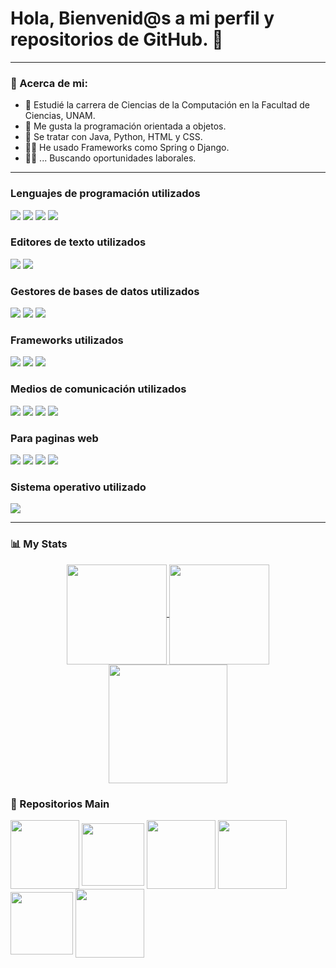 <h1> Hola, Bienvenid@s a mi perfil y repositorios de GitHub. 👋 </h1>

---
### 📗 Acerca de mi:
- 🏫 Estudié la carrera de Ciencias de la Computación en la Facultad de Ciencias, UNAM.
- 🥇 Me gusta la programación orientada a objetos.
- 📄 Se tratar con Java, Python, HTML y CSS.
- 👨‍💻 He usado Frameworks como Spring o Django.
- 👨‍💼 ... Buscando oportunidades laborales.

---

<h3>Lenguajes de programación utilizados</h3>
<div>
 <img src="https://img.shields.io/badge/java-%23ED8B00.svg?style=for-the-badge&logo=openjdk&logoColor=white">
 <img src="https://img.shields.io/badge/python-3670A0?style=for-the-badge&logo=python&logoColor=ffdd54">
 <img src="https://img.shields.io/badge/Haskell-5e5086?style=for-the-badge&logo=haskell&logoColor=white">
 <img src="https://img.shields.io/badge/c-%2300599C.svg?style=for-the-badge&logo=c&logoColor=white">
</div>
	
<h3>Editores de texto utilizados</h3>
<div>
	<img src="https://img.shields.io/badge/sublime_text-%23575757.svg?style=for-the-badge&logo=sublime-text&logoColor=important">
	<img src="https://img.shields.io/badge/Visual%20Studio-5C2D91.svg?style=for-the-badge&logo=visual-studio&logoColor=white">
</div>

<h3>Gestores de bases de datos utilizados</h3>
<div>
  <img src="https://img.shields.io/badge/postgres-%23316192.svg?style=for-the-badge&logo=postgresql&logoColor=white">
  <img src="https://img.shields.io/badge/MariaDB-003545?style=for-the-badge&logo=mariadb&logoColor=white">
  <img src="https://img.shields.io/badge/sqlite-%2307405e.svg?style=for-the-badge&logo=sqlite&logoColor=white">
</div>

<h3>Frameworks utilizados</h3>
<div>
 <img src="https://img.shields.io/badge/spring-%236DB33F.svg?style=for-the-badge&logo=spring&logoColor=white">
 <img src="https://img.shields.io/badge/django-%23092E20.svg?style=for-the-badge&logo=django&logoColor=white">
 <img src="https://img.shields.io/badge/Anaconda-%2344A833.svg?style=for-the-badge&logo=anaconda&logoColor=white">
</div>

<h3>Medios de comunicación utilizados</h3>
<div>
  <img src="https://img.shields.io/badge/Discord-7289DA?style=for-the-badge&logo=discord&logoColor=white">
  <img src="https://img.shields.io/badge/Slack-4A154B?style=for-the-badge&logo=slack&logoColor=white">
  <img src="https://img.shields.io/badge/Zoom-2D8CFF?style=for-the-badge&logo=zoom&logoColor=white">
  <img src="https://img.shields.io/badge/Gmail-D14836?style=for-the-badge&logo=gmail&logoColor=white">
</div>

<h3>Para paginas web</h3>
<div>
  <img src="https://img.shields.io/badge/HTML-239120?style=for-the-badge&logo=html5&logoColor=white">
  <img src="https://img.shields.io/badge/CSS-239120?&style=for-the-badge&logo=css3&logoColor=white">
  <img src="https://img.shields.io/badge/JavaScript-323330?style=for-the-badge&logo=javascript&logoColor=F7DF1E">
  <img src="https://img.shields.io/badge/Bootstrap-563D7C?style=for-the-badge&logo=bootstrap&logoColor=white">
</div>

<h3>Sistema operativo utilizado</h3>
<div>
  <img src="https://img.shields.io/badge/Windows-0078D6?style=for-the-badge&logo=windows&logoColor=white">
</div>

---
### 📊 My Stats
<div>
 <p align='center'><a href="https://github.com/ADLG">
 <img height=160 align="center" src="https://github-readme-stats.vercel.app/api?username=ADLG&theme=one_dark_pro"/>
 <img height=160 align="center" src="https://streak-stats.demolab.com?user=ADLG&theme=dark&date_format=j%20M%5B%20Y%5D"/>
 <img height=190 align="center" src="https://github-readme-stats.vercel.app/api/top-langs?username=ADLG&layout=compact&langs_count=6&card_width=320&hide=c,perl,shell&theme=holi"/>
 </a></p>
</div>

### 🧱 Repositorios Main
<div>
<a href="https://github.com/ADLG/Seminario-A-Desarrollo-Web-Backend-2023-1"><img height=110 align="center" src="https://github-readme-stats.vercel.app/api/pin?username=ADLG&repo=Seminario-A-Desarrollo-Web-Backend-2023-1&theme=chartreuse-dark"/></a>
<a href="https://github.com/ADLG/Ingenieria-2023-2-Proyecto-Final"><img height=100 align="center" src="https://github-readme-stats.vercel.app/api/pin?username=ADLG&repo=Ingenieria-2023-2-Proyecto-Final&theme=chartreuse-dark"/></a>
<a href="https://github.com/ADLG/Fund4mentos-de-B4ses-de-D4tos-2022-1"><img height=110 align="center" src="https://github-readme-stats.vercel.app/api/pin?username=ADLG&repo=Fund4mentos-de-B4ses-de-D4tos-2022-1&theme=chartreuse-dark"/></a>
<a href="https://github.com/ADLG/Model4do-y-Progr4macion-2020-2"><img height=110 align="center" src="https://github-readme-stats.vercel.app/api/pin?username=ADLG&repo=Model4do-y-Progr4macion-2020-2&theme=chartreuse-dark"/></a>
<a href="https://github.com/ADLG/Comput4cion-C0ncurrente-2024-1"><img height=100 align="center" src="https://github-readme-stats.vercel.app/api/pin?username=ADLG&repo=Comput4cion-C0ncurrente-2024-1&theme=chartreuse-dark"/></a>
<a href="https://github.com/ADLG/Tecnologi4s-para-Des4rrollos-en-Intern3t-2023-1"><img height=110 align="center" src="https://github-readme-stats.vercel.app/api/pin?username=ADLG&repo=Tecnologi4s-para-Des4rrollos-en-Intern3t-2023-1&theme=chartreuse-dark"/></a>
</div>

